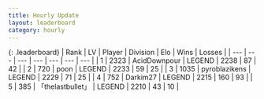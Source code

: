 ```yaml
---
title: Hourly Update
layout: leaderboard
category: hourly
---
```


{: .leaderboard}
| Rank | LV | Player | Division | Elo | Wins | Losses |
| --- | --- | --- | --- | --- | --- | --- |
| <span data-change="0">1</span> | 2323 | <span title="ID: 304661">AcidDownpour</span> | LEGEND | <span data-change="0">2238</span> | <span data-change="0">87</span> | <span data-change="0">42</span> |
| <span data-change="0">2</span> | 720 | <span title="ID: 540690">poon</span> | LEGEND | <span data-change="0">2233</span> | <span data-change="0">59</span> | <span data-change="0">25</span> |
| <span data-change="0">3</span> | 1035 | <span title="ID: 143220">pyroblazikens</span> | LEGEND | <span data-change="0">2229</span> | <span data-change="0">71</span> | <span data-change="0">25</span> |
| <span data-change="1">4</span> | 752 | <span title="ID: 694036">Darkim27</span> | LEGEND | <span data-change="6">2215</span> | <span data-change="1">160</span> | <span data-change="0">93</span> |
| <span data-change="-1">5</span> | 385 | <span title="ID: 641994">「thelastbullet」</span> | LEGEND | <span data-change="0">2210</span> | <span data-change="0">43</span> | <span data-change="0">10</span> |